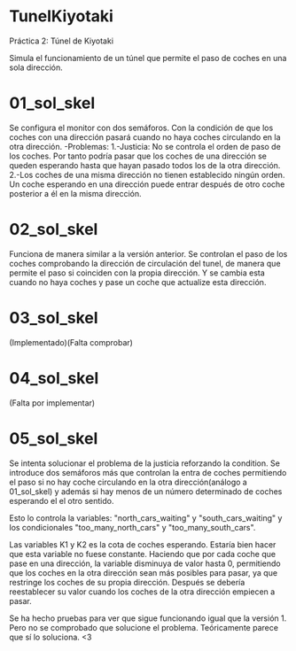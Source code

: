 # TunelKiyotaki
Práctica 2: Túnel de Kiyotaki

Simula el funcionamiento de un túnel que permite el paso de coches en una sola dirección.

# 01_sol_skel
Se configura el monitor con dos semáforos. Con la condición de que los coches con una dirección pasará cuando no haya coches circulando en la otra dirección.
-Problemas:
    1.-Justicia: No se controla el orden de paso de los coches. Por tanto podría pasar que los coches de una dirección se queden esperando hasta que hayan pasado todos los de la otra dirección.
    2.-Los coches de una misma dirección no tienen establecido ningún orden. Un coche esperando en una dirección puede entrar después de otro coche posterior a él en la misma dirección.

# 02_sol_skel
Funciona de manera similar a la versión anterior. Se controlan el paso de los coches comprobando la dirección de circulación del tunel, de manera que permite el paso si coinciden con la propia dirección. Y se cambia esta cuando no haya coches y pase un coche que actualize esta dirección.

# 03_sol_skel
(Implementado)(Falta comprobar)

# 04_sol_skel
(Falta por implementar)

# 05_sol_skel
Se intenta solucionar el problema de la justicia reforzando la condition. Se introduce dos semáforos más que controlan la entra de coches permitiendo el paso si no hay coche circulando en la otra dirección(análogo a 01_sol_skel) y además si hay menos de un número determinado de coches esperando el el otro sentido.

Esto lo controla la variables: "north_cars_waiting" y "south_cars_waiting" y los condicionales "too_many_north_cars" y "too_many_south_cars".

Las variables K1 y K2 es la cota de coches esperando. Estaría bien hacer que esta variable no fuese constante. Haciendo que por cada coche que pase en una dirección, la variable disminuya de valor hasta 0, permitiendo que los coches en la otra dirección sean más posibles para pasar, ya que restringe los coches de su propia dirección.
Después se debería reestablecer su valor cuando los coches de la otra dirección empiecen a pasar.

Se ha hecho pruebas para ver que sigue funcionando igual que la versión 1. Pero no se comprobado que solucione el problema. Teóricamente parece que sí lo soluciona. <3